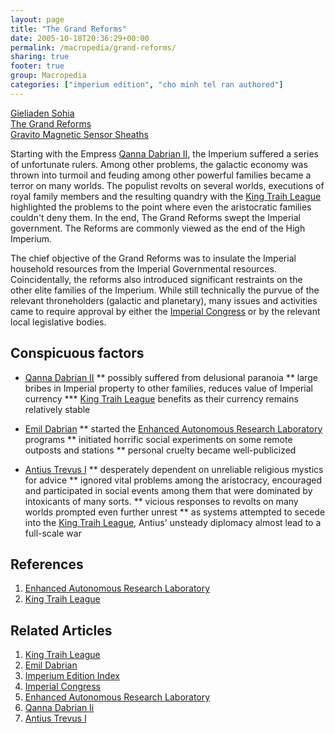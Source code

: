 ```yaml
---
layout: page
title: "The Grand Reforms"
date: 2005-10-18T20:36:29+00:00
permalink: /macropedia/grand-reforms/
sharing: true
footer: true
group: Macropedia
categories: ["imperium edition", "cho minh tel ran authored"]
---
```



<div class='row'>
	<div class='col-md-4'><a href='/macropedia/gieliaden-sohia'>Gieliaden Sohia</a></div>
	<div class='col-md-4'><a href='/macropedia/grand-reforms'>The Grand Reforms</a></div>
	<div class='col-md-4'><a href='/macropedia/gravito-magnetic-sensor-sheaths'>Gravito Magnetic Sensor Sheaths</a></div>
</div>


Starting with the Empress [Qanna Dabrian II](/macropedia/qanna-dabrian-two), the Imperium suffered a series of unfortunate rulers. Among other problems, the galactic economy was thrown into turmoil and feuding among other powerful families became a terror on many worlds. The populist revolts on several worlds, executions of royal family members and the resulting quandry with the [King Traih League](/macropedia/king-traih-league) highlighted the problems to the point where even the aristocratic families couldn't deny them. In the end, The Grand Reforms swept the Imperial government. The Reforms are commonly viewed as the end of the  High Imperium.

The chief objective of the Grand Reforms was to insulate the Imperial household resources from the Imperial Governmental resources. Coincidentally, the reforms also introduced significant restraints on the other elite families of the Imperium. While still technically the purvue of the relevant throneholders (galactic and planetary), many issues and activities came to require approval by either the [Imperial Congress](/macropedia/imperial-congress) or by the relevant local legislative bodies.

## Conspicuous factors
* [Qanna Dabrian II](/macropedia/qanna-dabrian-two)
** possibly suffered from delusional paranoia
** large bribes in Imperial property to other families, reduces value of Imperial currency
*** [King Traih League](/macropedia/king-traih-league) benefits as their currency remains relatively stable

* [Emil Dabrian](/macropedia/emil-dabrian)
** started the [Enhanced Autonomous Research Laboratory](/macropedia/enhanced-autonomous-research-laboratory) programs
** initiated horrific social experiments on some remote outposts and stations
** personal cruelty became well-publicized

* [Antius Trevus I](/macropedia/antius-trevus-one)
** desperately dependent on unreliable religious mystics for advice
** ignored vital problems among the aristocracy, encouraged and participated in social events among them that were dominated by intoxicants of many sorts.
** vicious responses to revolts on many worlds prompted even further unrest
** as systems attempted to secede into the [King Traih League](/macropedia/king-traih-league), Antius' unsteady diplomacy almost lead to a full-scale war

## References
1. [Enhanced Autonomous Research Laboratory](/macropedia/enhanced-autonomous-research-laboratory)
1. [King Traih League](/macropedia/king-traih-league)

## Related Articles

1. [King Traih League](/macropedia/king-traih-league)
2. [Emil Dabrian](/macropedia/emil-dabrian)
3. [Imperium Edition Index](/macropedia/imperium-edition-index)
4. [Imperial Congress](/macropedia/imperial-congress)
5. [Enhanced Autonomous Research Laboratory](/macropedia/enhanced-autonomous-research-laboratory)
6. [Qanna Dabrian Ii](/macropedia/qanna-dabrian-two)
7. [Antius Trevus I](/macropedia/antius-trevus-one)



 
